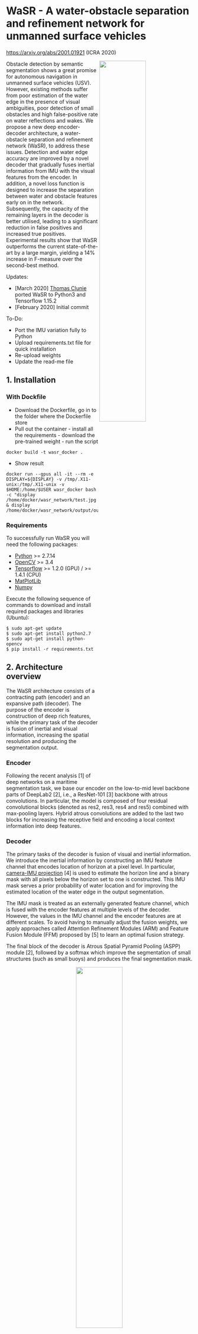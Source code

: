 # WaSR - A water-obstacle separation and refinement network for unmanned surface vehicles
https://arxiv.org/abs/2001.01921 (ICRA 2020)

<img align="right" src="figures/ICRA2020_network_model.png" width="50%" height="50%">

Obstacle detection by semantic segmentation shows a great promise for autonomous navigation in unmanned surface vehicles (USV). However, existing methods suffer from poor estimation of the water edge in the presence of visual ambiguities, poor detection of small obstacles and high false-positive rate on water reflections and wakes. We propose a new deep encoder-decoder architecture, a water-obstacle separation and refinement network (WaSR), to address these issues. Detection and water edge accuracy are improved by a novel decoder that gradually fuses inertial information from IMU with the visual features from the encoder. In addition, a novel loss function is designed to increase the separation between water and obstacle features early on in the network. Subsequently, the capacity of the remaining layers in the decoder is better utilised, leading to a significant reduction in false positives and increased true positives. Experimental results show that WaSR outperforms the current state-of-the-art by a large margin, yielding a 14% increase in F-measure over the second-best method.

Updates:
* [March 2020] <a href="https://github.com/clunietp">Thomas Clunie</a> ported WaSR to Python3 and Tensorflow 1.15.2 
* [February 2020] Initial commit

To-Do:
* Port the IMU variation fully to Python
* Upload requirements.txt file for quick installation
* Re-upload weights
* Update the read-me file

## 1. Installation

### With Dockfile
* Download the Dockerfile, go in to the folder where the Dockerfile store
* Pull out the container - install all the requirements - download the pre-trained weight - run the script
```
docker build -t wasr_docker .
```
* Show result
```
docker run --gpus all -it --rm -e DISPLAY=${DISPLAY} -v /tmp/.X11-unix:/tmp/.X11-unix -v $HOME:/home/$USER wasr_docker bash -c "display /home/docker/wasr_network/test.jpg & display /home/docker/wasr_network/output/output_mask.png"
```

### Requirements
To successfully run WaSR you will need the following packages:
* <a href="https://www.python.org/">Python</a> >= 2.7.14
* <a href="https://opencv.org/">OpenCV</a> >= 3.4
* <a href="https://www.tensorflow.org/">Tensorflow</a> >= 1.2.0 (GPU) / >= 1.4.1 (CPU)
* <a href="https://matplotlib.org/">MatPlotLib</a>
* <a href="https://numpy.org/">Numpy</a>

Execute the following sequence of commands to download and install required packages and libraries (Ubuntu):
```
$ sudo apt-get update
$ sudo apt-get install python2.7
$ sudo apt-get install python-opencv
$ pip install -r requirements.txt
```

## 2. Architecture overview
The WaSR architecture consists of a contracting path (encoder) and an expansive path (decoder). The purpose of the encoder is construction of deep rich features, while the primary task of the decoder is fusion of inertial and visual information, increasing the spatial resolution and producing the segmentation output.

### Encoder
Following the recent analysis [1] of deep networks on a maritime segmentation task, we base our encoder on the low-to-mid level backbone parts of DeepLab2 [2], i.e., a ResNet-101  [3]  backbone  with  atrous  convolutions.  In  particular, the model is composed of four residual convolutional blocks (denoted as res2, res3, res4 and res5) combined with  max-pooling layers. Hybrid atrous convolutions are added to the last two blocks for increasing the receptive field and encoding a local context information into deep features.

### Decoder
The primary tasks of the decoder is fusion of visual and inertial information. We introduce the inertial information by constructing an IMU feature channel that encodes location  of horizon at a pixel level. In particular, <a href="https://github.com/bborja/camera-imu-calib">camera-IMU projection</a> [4] is used to estimate the horizon line and a binary mask with all pixels below the horizon set to one is constructed. This IMU mask serves a prior probability of water location and for improving the estimated location of the water edge in the output segmentation.

The IMU mask is treated as an externally generated feature channel, which is fused with the encoder features at multiple levels of the decoder. However, the values in the IMU channel and the encoder features are at different scales. To avoid having to manually adjust the fusion weights, we apply approaches called Attention  Refinement  Modules  (ARM) and Feature Fusion Module (FFM) proposed by [5] to learn an optimal fusion strategy.

The final block of the decoder is Atrous Spatial Pyramid Pooling (ASPP) module [2], followed by a softmax which improve the segmentation of small structures (such as small buoys) and produces the final segmentation mask.

<p align="center">
 <img src="figures/ICRA2020_decoder.png" width="50%" height="50%">
</p>

### Semantic seperation loss
Since we would like to enforce clustering of water features, we can approximate their distribution by a Guassian with per-channel means and variances, where we assume channel independence for computational tractability. Similarity of all other pixels corresponding to obstacles can be measured as a joint probability under this Gaussian, i.e.,

<p align="center">
 <img src="figures/eq_separation.png">
</p>

We would like to enforce learning of features that minimize this probability. By expanding the equation for water per-channel standard deviations, taking the log of the above equation, flipping the sign and inverting, we arrive at the following equivalent obstacle-water separation loss

<p align="center">
 <img src="figures/eq_loss.png">
</p>

## 3. Running WaSR

### Training
To train the network from scratch (or from some pretrained weights) use scripts <i>wasr_train_noimu.py</i> for the NO-IMU variation or <i>wasr_train_imu.py</i> for the IMU variation. Both scripts expect the same input arguments. When fine-tunning the network make sure to freeze the pretrained parameters for initial <i>n</i> iterations and train only the last layer.

#### Input Arguments
* `batch-size` - <i>number of images sent to the network in one step</i>
* `data-dir` - <i>path to the directory containing the MODD2 dataset</i>
* `data-list` - <i>path to the file listing the images in the dataset</i>
* `grad-update-every` - <i>number of steps after which gradient update is applied</i>
* `ignore-label` - <i>the value of the label to ignore during the training</i>
* `input-size` - <i>comma-separated string with height and width of images (default: 384,512)</i>
* `is-training` - <i>whether to update the running means and variances during the training</i>
* `learning-rate` - <i>base learning rate for training with polynomial decay</i>
* `momentum` - <i>moment component of the optimiser</i>
* `not-restore-last` - <i>whether to no restore last layers (when using weights from pretrained encoder network)</i>
* `num-classes` - <i>number of classes to predict</i>
* `num-steps` - <i>number of training steps (this are not epoch!)</i>
* `power` - <i>decay parameter to compute the learning rate</i>
* `restore-from` - <i>where restore model parameters from</i>
* `snapshot-dir` - <i>where to save snapshots of the model</i>
* `weight-decay` - <i>regularisation parameter for L2-loss</i>

#### Pretrained Weights
* `WaSR NO-IMU variant` - weights are available for download <a href="https://drive.google.com/drive/folders/18SVQF-2q9wxBU1BM1ULwIW2dF9x3yVNj?usp=sharing">here</a>
* `WaSR IMU variant` - To-Do

### Inference
To perform the inference on a specific single image use scripts <i>wasr_inference_noimu_general.py</i> for the WaSR NO-IMU variant or <i>wasr_inference_imu_general.py</i> for the WaSR IMU variant. Both scripts expect the same input arguments and can be run on images from arbitrary maritime dataset.

#### Input Arguments (General Inference)
* `dataset-path` - <i>path to MODD2 dataset files on which inference is performed</i>
* `model-weights` - <i>path to the file with model weights</i>
* `num-classes` - <i>number of classes to predict</i>
* `save-dir` - <i>where to save predicted mask</i>
* `img-path` - <i>path to the image on which we want to run inference</i>

Example usage:
```
python wasr_inference_noimu_general.py --img-path example_1.jpg
```
The above command will take image <i>example_1.jpg</i> from folder <i>test_images/</i> and segment it. The segmentation result will be saved in the <i>output/</i> folder by default.
<table>
<tr>
 <td>Example input image</td> <td>Example segmentation output</td>
</tr>
<tr>
 <td><img src="test_images/example_1.jpg"></td> <td><img src="output/output_mask_1.png"></td>
</tr>
</table>

---

To run the inference on the <a href="https://box.vicos.si/borja/viamaro/index.html">MODD2 dataset</a> use the provided bash scripts <i>wasr_inferences_noimu.sh</i> for the WaSR NO-IMU variant or </i>wasr_inferences_imu.sh</i> for the WaSR IMU variant. Bash scripts will run corresponding Python codes (<i>wasr_inference_noimu.py</i> and <i>wasr_inference_imu.py</i>).

#### Input Arguments (Python MODD2 inference script)
* `dataset-path` - <i>path to MODD2 dataset files on which inference is performed</i>
* `model-weights` - <i>path to the file with model weights</i>
* `num-classes` - <i>number of classes to predict</i>
* `save-dir` - <i>where to save predicted mask</i>
* `seq` - <i>sequence number to evaluate</i>
* `seq-txt` - <i>path to the file listing the images in the sequence</i>

<p align="center">
 <img src="figures/ICRA2020_results.png">
</p>

## 4. References
[1] Bovcon et. al, The MaSTr1325 Dataset for Training Deep USV Obstacle Detection Models, IROS 2019<br>
[2] Chen et. al, Deeplab: Semantic image segmentation with deep convolutional nets, atrous  convolution, and fully connected crfs, TPAMI 2018<br>
[3] He et. al, Deep residual learning for image recognition, CVPR 2016<br>
[4] Bovcon et. al, Stereo Obstacle Detection for Unmanned Surface Vehicles by IMU-assisted Semantic Segmentation, RAS 2018<br>
[5] Yu et. al, Bisenet: Bilateral segmentation network for real-time semantic segmentation, ECCV 2018
